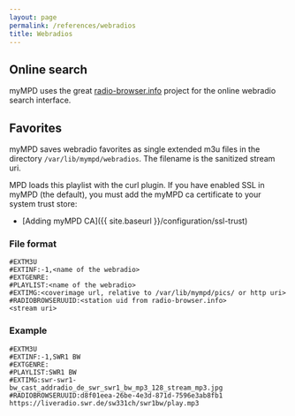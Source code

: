 ```yaml
---
layout: page
permalink: /references/webradios
title: Webradios
---
```


## Online search

myMPD uses the great [radio-browser.info](https://www.radio-browser.info/) project for the online webradio search interface.

## Favorites

myMPD saves webradio favorites as single extended m3u files in the directory `/var/lib/mympd/webradios`. The filename is the sanitized stream uri.

MPD loads this playlist with the curl plugin. If you have enabled SSL in myMPD (the default), you must add the myMPD ca certificate to your system trust store:

- [Adding myMPD CA]({{ site.baseurl }}/configuration/ssl-trust)

### File format

```
#EXTM3U
#EXTINF:-1,<name of the webradio>
#EXTGENRE:
#PLAYLIST:<name of the webradio>
#EXTIMG:<coverimage url, relative to /var/lib/mympd/pics/ or http uri>
#RADIOBROWSERUUID:<station uid from radio-browser.info>
<stream uri>
```

### Example
```
#EXTM3U
#EXTINF:-1,SWR1 BW
#EXTGENRE:
#PLAYLIST:SWR1 BW
#EXTIMG:swr-swr1-bw_cast_addradio_de_swr_swr1_bw_mp3_128_stream_mp3.jpg
#RADIOBROWSERUUID:d8f01eea-26be-4e3d-871d-7596e3ab8fb1
https://liveradio.swr.de/sw331ch/swr1bw/play.mp3
```
